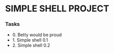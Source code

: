 <h1>SIMPLE SHELL PROJECT</h1>

<h3>Tasks</h3>
<ul>

<li>0. Betty would be proud</li>
<li>1. Simple shell 0.1</li>
<li>2. Simple shell 0.2</li>

</ul>